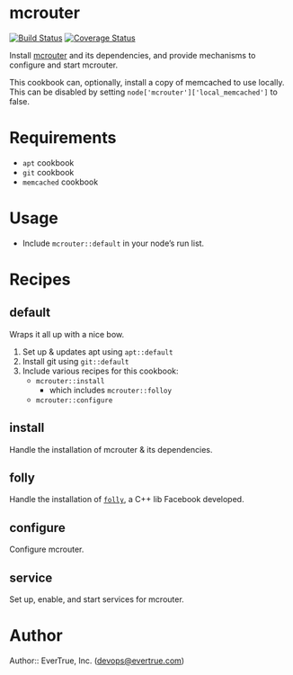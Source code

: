 # mcrouter
[![Build Status](https://travis-ci.org/evertrue/mcrouter-cookbook.svg)](https://travis-ci.org/evertrue/mcrouter-cookbook)
[![Coverage Status](https://coveralls.io/repos/evertrue/mcrouter-cookbook/badge.svg)](https://coveralls.io/r/evertrue/mcrouter-cookbook)

Install [mcrouter](https://github.com/facebook/mcrouter) and its dependencies, and provide mechanisms to configure and start mcrouter.

This cookbook can, optionally, install a copy of memcached to use locally. This can be disabled by setting `node['mcrouter']['local_memcached']` to false.

# Requirements

* `apt` cookbook
* `git` cookbook
* `memcached` cookbook

# Usage

* Include `mcrouter::default` in your node’s run list.

# Recipes

## default

Wraps it all up with a nice bow.

1. Set up & updates apt using `apt::default`
2. Install git using `git::default`
3. Include various recipes for this cookbook:
    * `mcrouter::install`
        - which includes `mcrouter::folloy`
    * `mcrouter::configure`

## install

Handle the installation of mcrouter & its dependencies.

## folly

Handle the installation of [`folly`](https://github.com/facebook/folly), a C++ lib Facebook developed.

## configure

Configure mcrouter.

## service

Set up, enable, and start services for mcrouter.

# Author

Author:: EverTrue, Inc. (<devops@evertrue.com>)
